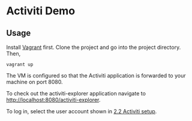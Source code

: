 # Activiti Demo

## Usage

Install [Vagrant](https://www.vagrantup.com/downloads.html) first. Clone the project and go into the project directory. Then,

```
vagrant up
```

The VM is configured so that the Activiti application is forwarded to your machine on port 8080.

To check out the activiti-explorer application navigate to [http://localhost:8080/activiti-explorer](http://localhost:8080/activiti-explorer).

To log in, select the user account shown in [2.2 Activiti setup](http://www.activiti.org/userguide/).
